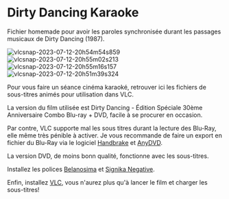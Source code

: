 # Dirty Dancing Karaoke
Fichier homemade pour avoir les paroles synchronisée durant les passages musicaux de Dirty Dancing (1987).

![vlcsnap-2023-07-12-20h54m54s859](https://github.com/user-attachments/assets/b944acf0-ca0f-4d4c-8596-55e7e3a47ca1)
![vlcsnap-2023-07-12-20h55m02s213](https://github.com/user-attachments/assets/49a9a9c7-009c-4428-87e7-8400bf7f065e)
![vlcsnap-2023-07-12-20h55m16s157](https://github.com/user-attachments/assets/466634f8-0a5e-43ee-8bd1-e6fefce8e916)
![vlcsnap-2023-07-12-20h51m39s324](https://github.com/user-attachments/assets/52a2ed84-8429-41cb-ac03-948cb657efcf)

Pour vous faire un séance cinéma karaoké, retrouver ici les fichiers de sous-titres animés pour utilisation dans VLC.

La version du film utilisée est Dirty Dancing - Édition Spéciale 30ème Anniversaire Combo Blu-ray + DVD, facile à se procurer en occasion. 

Par contre, VLC supporte mal les sous titres durant la lecture des Blu-Ray, elle même très pénible à activer. Je vous recommande de faire un export en fichier du Blu-Ray via le logiciel [Handbrake](https://handbrake.fr/) et [AnyDVD](https://www.videohelp.com/software/AnyDVD).

La version DVD, de moins bonn qualité, fonctionne avec les sous-titres.

Installez les polices [Belanosima](https://fonts.google.com/specimen/Belanosima) et [Signika Negative](https://fonts.google.com/specimen/Signika+Negative).

Enfin, installez [VLC](https://www.videolan.org/vlc/index.fr.html), vous n'aurez plus qu'à lancer le film et charger les sous-titres!
